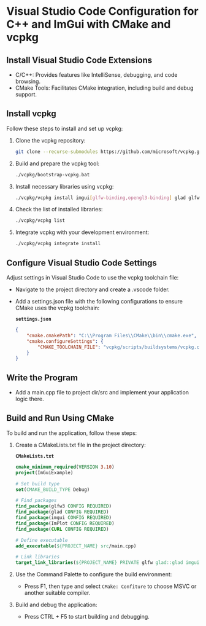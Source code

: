 # Visual Studio Code Configuration for C++ and ImGui with CMake and vcpkg

## Install Visual Studio Code Extensions
- C/C++: Provides features like IntelliSense, debugging, and code browsing.
- CMake Tools: Facilitates CMake integration, including build and debug support.

## Install vcpkg
Follow these steps to install and set up vcpkg:
1. Clone the vcpkg repository:
    ```bash
    git clone --recurse-submodules https://github.com/microsoft/vcpkg.git
    ```
2. Build and prepare the vcpkg tool:
    ```bash
    ./vcpkg/bootstrap-vcpkg.bat
    ```
3. Install necessary libraries using vcpkg:
    ```bash
    ./vcpkg/vcpkg install imgui[glfw-binding,opengl3-binding] glad glfw3 implot curl nlohmann-json
    ```
4. Check the list of installed libraries:
    ```bash
    ./vcpkg/vcpkg list
    ```
5. Integrate vcpkg with your development environment:
    ```bash
    ./vcpkg/vcpkg integrate install
    ```

## Configure Visual Studio Code Settings
Adjust settings in Visual Studio Code to use the vcpkg toolchain file:
- Navigate to the project directory and create a .vscode folder.
- Add a settings.json file with the following configurations to ensure CMake uses the vcpkg toolchain:

    **`settings.json`**
    ```json
    {
        "cmake.cmakePath": "C:\\Program Files\\CMake\\bin\\cmake.exe",
        "cmake.configureSettings": {
            "CMAKE_TOOLCHAIN_FILE": "vcpkg/scripts/buildsystems/vcpkg.cmake"
        }
    }
    ```

## Write the Program
- Add a main.cpp file to project dir/src and implement your application logic there.

## Build and Run Using CMake
To build and run the application, follow these steps:
1. Create a CMakeLists.txt file in the project directory:

    **`CMakeLists.txt`**
    ```cmake
    cmake_minimum_required(VERSION 3.10)
    project(ImGuiExample)

    # Set build type
    set(CMAKE_BUILD_TYPE Debug)

    # Find packages
    find_package(glfw3 CONFIG REQUIRED)
    find_package(glad CONFIG REQUIRED)
    find_package(imgui CONFIG REQUIRED)
    find_package(ImPlot CONFIG REQUIRED)
    find_package(CURL CONFIG REQUIRED)

    # Define executable
    add_executable(${PROJECT_NAME} src/main.cpp)

    # Link libraries
    target_link_libraries(${PROJECT_NAME} PRIVATE glfw glad::glad imgui::imgui implot::implot OpenGL32 CURL::libcurl)
    ```
2. Use the Command Palette to configure the build environment:
    - Press F1, then type and select `CMake: Confiture` to choose MSVC or another suitable compiler.
3. Build and debug the application:
    - Press CTRL + F5 to start building and debugging.
